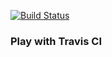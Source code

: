 [![Build Status](https://travis-ci.org/mrgreyves/play-with-travis.svg?branch=master)](https://travis-ci.org/mrgreyves/play-with-travis)
### Play with Travis CI
